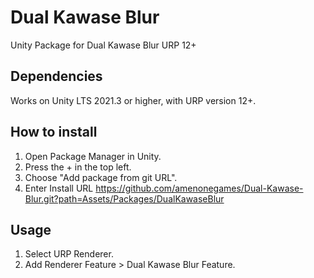 # Dual Kawase Blur
Unity Package for Dual Kawase Blur URP 12+

## Dependencies
Works on Unity LTS 2021.3 or higher, with URP version 12+.

## How to install
1. Open Package Manager in Unity.
2. Press the + in the top left.
3. Choose "Add package from git URL".
4. Enter 
   Install URL https://github.com/amenonegames/Dual-Kawase-Blur.git?path=Assets/Packages/DualKawaseBlur
## Usage
1. Select URP Renderer.
2. Add Renderer Feature > Dual Kawase Blur Feature.
